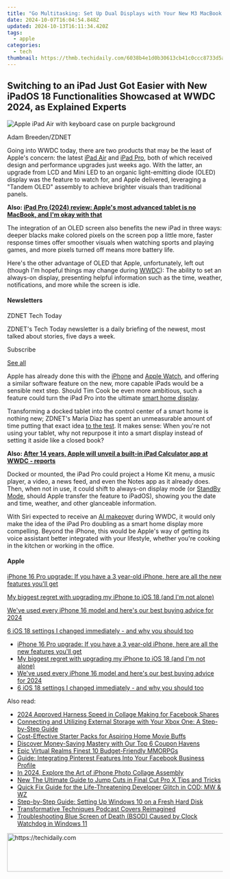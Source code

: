 ```yaml
---
title: "Go Multitasking: Set Up Dual Displays with Your New M3 MacBook Pro, Just as You Can With the Air Model! | Tech Experts Review"
date: 2024-10-07T16:04:54.848Z
updated: 2024-10-13T16:11:34.420Z
tags:
  - apple
categories:
  - tech
thumbnail: https://thmb.techidaily.com/6038b4e1d0b30613cb41c0ccc8733d5ac9ac78f0122128d3845aaea9056bae9f.jpg
---
```


## Switching to an iPad Just Got Easier with New iPadOS 18 Functionalities Showcased at WWDC 2024, as Explained  Experts

![Apple iPad Air with keyboard case on purple background](https://www.zdnet.com/a/img/resize/af82af068bfff2a15ec586b16ae73f61960d85a9/2024/05/29/9abdd3a0-d253-47b9-bd5b-a10bf1e6b660/ipad-air-009.jpg?auto=webp&width=1280)

Adam Breeden/ZDNET

Going into WWDC today, there are two products that may be the least of Apple's concern: the latest [iPad Air](https://apple.sjv.io/c/159047/435031/7613?&sharedid=zdnet&partnerpropertyid=1980086&u=https%3A%2F%2Fwww.apple.com%2Fshop%2Fbuy-ipad%2Fipad-air&subId1=zd-%5F%5FCOM%5FCLICK%5FID%5F%5F-dtp) and [iPad Pro](https://apple.sjv.io/c/159047/435031/7613?&sharedid=zdnet&partnerpropertyid=1980086&u=https%3A%2F%2Fwww.apple.com%2Fshop%2Fbuy-ipad%2Fipad-pro%2F13-inch-display-256gb-space-black-wifi-standard-glass&subId1=zd-%5F%5FCOM%5FCLICK%5FID%5F%5F-dtp), both of which received design and performance upgrades just weeks ago. With the latter, an upgrade from LCD and Mini LED to an organic light-emitting diode (OLED) display was the feature to watch for, and Apple delivered, leveraging a "Tandem OLED" assembly to achieve brighter visuals than traditional panels.

**Also: [iPad Pro (2024) review: Apple's most advanced tablet is no MacBook, and I'm okay with that](https://www.zdnet.com/article/ipad-pro-2024-review/)**

The integration of an OLED screen also benefits the new iPad in three ways: deeper blacks make colored pixels on the screen pop a little more, faster response times offer smoother visuals when watching sports and playing games, and more pixels turned off means more battery life.

Here's the other advantage of OLED that Apple, unfortunately, left out (though I'm hopeful things may change during [WWDC](https://www.zdnet.com/article/apple-confirms-wwdc-2024-for-june-10-will-ai-steal-the-show/)): The ability to set an always-on display, presenting helpful information such as the time, weather, notifications, and more while the screen is idle. 

#### Newsletters

ZDNET Tech Today

ZDNET's Tech Today newsletter is a daily briefing of the newest, most talked about stories, five days a week.

 Subscribe

[See all](https://www.zdnet.com/newsletters/)

Apple has already done this with the [iPhone](https://www.zdnet.com/article/best-iphone/) and [Apple Watch](https://www.zdnet.com/article/best-apple-watch/), and offering a similar software feature on the new, more capable iPads would be a sensible next step. Should Tim Cook be even more ambitious, such a feature could turn the iPad Pro into the ultimate [smart home display](https://www.zdnet.com/home-and-office/smart-home/best-smart-home-device/).

Transforming a docked tablet into the control center of a smart home is nothing new; ZDNET's Maria Diaz has spent an unmeasurable amount of time putting that exact idea [to the test](https://www.zdnet.com/article/how-i-used-the-pixel-tablet-as-my-smart-home-display-and-key-things-to-consider/). It makes sense: When you're not using your tablet, why not repurpose it into a smart display instead of setting it aside like a closed book?

**Also: [After 14 years, Apple will unveil a built-in iPad Calculator app at WWDC - reports](https://www.zdnet.com/article/after-14-years-apple-will-unveil-a-built-in-ipad-calculator-app-at-wwdc-reports/)**

Docked or mounted, the iPad Pro could project a Home Kit menu, a music player, a video, a news feed, and even the Notes app as it already does. Then, when not in use, it could shift to always-on display mode (or [StandBy Mode](https://www.zdnet.com/article/how-to-use-standby-mode-on-ios-17-and-which-iphone-models-support-it/), should Apple transfer the feature to iPadOS), showing you the date and time, weather, and other glanceable information.

With Siri expected to receive an [AI makeover](https://www.zdnet.com/article/what-is-apple-intelligence-how-it-works-with-on-device-and-cloud-based-ai/) during WWDC, it would only make the idea of the iPad Pro doubling as a smart home display more compelling. Beyond the iPhone, this would be Apple's way of getting its voice assistant better integrated with your lifestyle, whether you're cooking in the kitchen or working in the office.

#### Apple

[iPhone 16 Pro upgrade: If you have a 3 year-old iPhone, here are all the new features you'll get](https://www.zdnet.com/article/iphone-16-pro-and-pro-max-hands-on/ "iPhone 16 Pro upgrade: If you have a 3 year-old iPhone, here are all the new features you'll get")

[My biggest regret with upgrading my iPhone to iOS 18 (and I'm not alone)](https://www.zdnet.com/article/my-biggest-regret-with-upgrading-my-iphone-to-ios-18-and-im-not-alone/ "My biggest regret with upgrading my iPhone to iOS 18 (and I'm not alone)")

[We've used every iPhone 16 model and here's our best buying advice for 2024](https://www.zdnet.com/article/iphone-16-pro-max-buying-advice-2024/ "We've used every iPhone 16 model and here's our best buying advice for 2024")

[6 iOS 18 settings I changed immediately - and why you should too](https://www.zdnet.com/article/6-ios-18-settings-i-changed-immediately-and-why-you-should-too/ "6 iOS 18 settings I changed immediately - and why you should too")

* [iPhone 16 Pro upgrade: If you have a 3 year-old iPhone, here are all the new features you'll get](https://www.zdnet.com/article/iphone-16-pro-and-pro-max-hands-on/ "iPhone 16 Pro upgrade: If you have a 3 year-old iPhone, here are all the new features you'll get")
* [My biggest regret with upgrading my iPhone to iOS 18 (and I'm not alone)](https://www.zdnet.com/article/my-biggest-regret-with-upgrading-my-iphone-to-ios-18-and-im-not-alone/ "My biggest regret with upgrading my iPhone to iOS 18 (and I'm not alone)")
* [We've used every iPhone 16 model and here's our best buying advice for 2024](https://www.zdnet.com/article/iphone-16-pro-max-buying-advice-2024/ "We've used every iPhone 16 model and here's our best buying advice for 2024")
* [6 iOS 18 settings I changed immediately - and why you should too](https://www.zdnet.com/article/6-ios-18-settings-i-changed-immediately-and-why-you-should-too/ "6 iOS 18 settings I changed immediately - and why you should too")

<ins class="adsbygoogle"
     style="display:block"
     data-ad-format="autorelaxed"
     data-ad-client="ca-pub-7571918770474297"
     data-ad-slot="1223367746"></ins>

<ins class="adsbygoogle"
     style="display:block"
     data-ad-client="ca-pub-7571918770474297"
     data-ad-slot="8358498916"
     data-ad-format="auto"
     data-full-width-responsive="true"></ins>

<span class="atpl-alsoreadstyle">Also read:</span>
<div><ul>
<li><a href="https://some-knowledge.techidaily.com/2024-approved-harness-speed-in-collage-making-for-facebook-shares/"><u>2024 Approved Harness Speed in Collage Making for Facebook Shares</u></a></li>
<li><a href="https://technical-tips.techidaily.com/connecting-and-utilizing-external-storage-with-your-xbox-one-a-step-by-step-guide/"><u>Connecting and Utilizing External Storage with Your Xbox One: A Step-by-Step Guide</u></a></li>
<li><a href="https://technical-tips.techidaily.com/cost-effective-starter-packs-for-aspiring-home-movie-buffs/"><u>Cost-Effective Starter Packs for Aspiring Home Movie Buffs</u></a></li>
<li><a href="https://technical-tips.techidaily.com/discover-money-saving-mastery-with-our-top-6-coupon-havens/"><u>Discover Money-Saving Mastery with Our Top 6 Coupon Havens</u></a></li>
<li><a href="https://remote-screen-capture.techidaily.com/epic-virtual-realms-finest-10-budget-friendly-mmorpgs/"><u>Epic Virtual Realms Finest 10 Budget-Friendly MMORPGs</u></a></li>
<li><a href="https://technical-tips.techidaily.com/guide-integrating-pinterest-features-into-your-facebook-business-profile/"><u>Guide: Integrating Pinterest Features Into Your Facebook Business Profile</u></a></li>
<li><a href="https://some-techniques.techidaily.com/in-2024-explore-the-art-of-iphone-photo-collage-assembly/"><u>In 2024, Explore the Art of iPhone Photo Collage Assembly</u></a></li>
<li><a href="https://ai-driven-video-production.techidaily.com/new-the-ultimate-guide-to-jump-cuts-in-final-cut-pro-x-tips-and-tricks/"><u>New The Ultimate Guide to Jump Cuts in Final Cut Pro X Tips and Tricks</u></a></li>
<li><a href="https://win-blog.techidaily.com/quick-fix-guide-for-the-life-threatening-developer-glitch-in-cod-mw-and-wz/"><u>Quick Fix Guide for the Life-Threatening Developer Glitch in COD: MW & WZ</u></a></li>
<li><a href="https://technical-tips.techidaily.com/step-by-step-guide-setting-up-windows-10-on-a-fresh-hard-disk/"><u>Step-by-Step Guide: Setting Up Windows 10 on a Fresh Hard Disk</u></a></li>
<li><a href="https://fox-links.techidaily.com/transformative-techniques-podcast-covers-reimagined/"><u>Transformative Techniques Podcast Covers Reimagined</u></a></li>
<li><a href="https://blue-screen-error.techidaily.com/troubleshooting-blue-screen-of-death-bsod-caused-by-clock-watchdog-in-windows-11/"><u>Troubleshooting Blue Screen of Death (BSOD) Caused by Clock Watchdog in Windows 11</u></a></li>
</ul></div>

<!-- affiliate ads begin -->
<a href="https://appsumo.8odi.net/c/5597632/2123733/7443" target="_top" id="2123733">
  <img src="//a.impactradius-go.com/display-ad/7443-2123733" border="0" alt="https://techidaily.com" width="728" height="90"/>
</a>
<img height="0" width="0" src="https://appsumo.8odi.net/i/5597632/2123733/7443" style="position:absolute;visibility:hidden;" border="0" />
<!-- affiliate ads end -->

